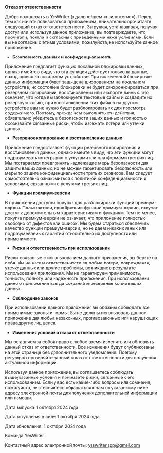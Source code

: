 **Отказ от ответственности**

Добро пожаловать в YesWriter (в дальнейшем «приложение»). Перед тем как начать пользоваться приложением, внимательно прочитайте следующий отказ от ответственности. Загружая, устанавливая, получая доступ или используя данное приложение, вы подтверждаете, что прочитали, поняли и согласны с приведенными ниже условиями. Если вы не согласны с этими условиями, пожалуйста, не используйте данное приложение.

- **Безопасность данных и конфиденциальность**

Приложение предлагает функцию локальной блокировки данных, однако имейте в виду, что эта функция действует только на данные, находящиеся на локальном устройстве. При включенной блокировке данных информация будет защищена шифрованием на локальном устройстве, но состояние блокировки не будет синхронизироваться при резервном копировании, восстановлении или экспорте данных. Это означает, что когда вы заблокируете текстовые файлы и создадите их резервную копию, при восстановлении этих файлов на другом устройстве вам не нужно будет разблокировать их для просмотра содержимого. Поэтому, прежде чем выполнять эти действия, обязательно убедитесь в безопасности ваших данных и полностью осознавайте связанные риски, чтобы избежать потери или утечки данных.

- **Резервное копирование и восстановление данных**

Приложение предоставляет функции резервного копирования и восстановления данных, однако имейте в виду, что эти функции могут подразумевать интеграцию с услугами или платформами третьих лиц. Мы постараемся предпринять надлежащие меры безопасности для защиты ваших данных, но не можем гарантировать безопасность или меры по защите конфиденциальности третьих сервисов. Вам следует самостоятельно ознакомиться с политикой конфиденциальности и условиями, связанными с услугами третьих лиц.

- **Функции премиум-версии**

В приложении доступна покупка для разблокировки функций премиум-версии. Пользователи, приобретшие функции премиум-версии, получат доступ к дополнительным характеристикам и функциям. Тем не менее, покупка премиум-версии не означает, что приложение полностью свободно от дефектов или ошибок. Мы будем стараться обеспечить качество функций премиум-версии, но не даем никаких явных или подразумеваемых гарантий относительно их доступности или применимости.

- **Риски и ответственность при использовании**

Риски, связанные с использованием данного приложения, вы берете на себя. Мы не несем ответственности за любые потери, повреждения, утечку данных или другие проблемы, возникшие в результате использования приложения. Мы не гарантируем применимость, точность, полноту или надежность приложения. При использовании данного приложения всегда сохраняйте резервные копии ваших данных.

- **Соблюдение законов**

При использовании данного приложения вы обязаны соблюдать все применимые законы и нормы. Вы не должны использовать данное приложение для любых незаконных, противозаконных или нарушающих права других лиц целей.

- **Изменения условий отказа от ответственности**

Мы оставляем за собой право в любое время изменять или обновлять данный отказ от ответственности. Все изменения будут опубликованы на этой странице без дополнительного уведомления. Поэтому регулярно проверяйте данный отказ от ответственности для получения актуальной информации.

Используя данное приложение, вы соглашаетесь соблюдать вышеуказанные условия и понимаете риски, связанные с его использованием. Если у вас есть какие-либо вопросы или сомнения, пожалуйста, не стесняйтесь обращаться к нам по указанному ниже адресу электронной почты для получения дополнительной информации или помощи.

Дата выпуска: 1 октября 2024 года

Дата вступления в силу: 1 октября 2024 года

Дата обновления: 1 октября 2024 года

Команда YesWriter

Контактный адрес электронной почты: yeswriter.app@gmail.com